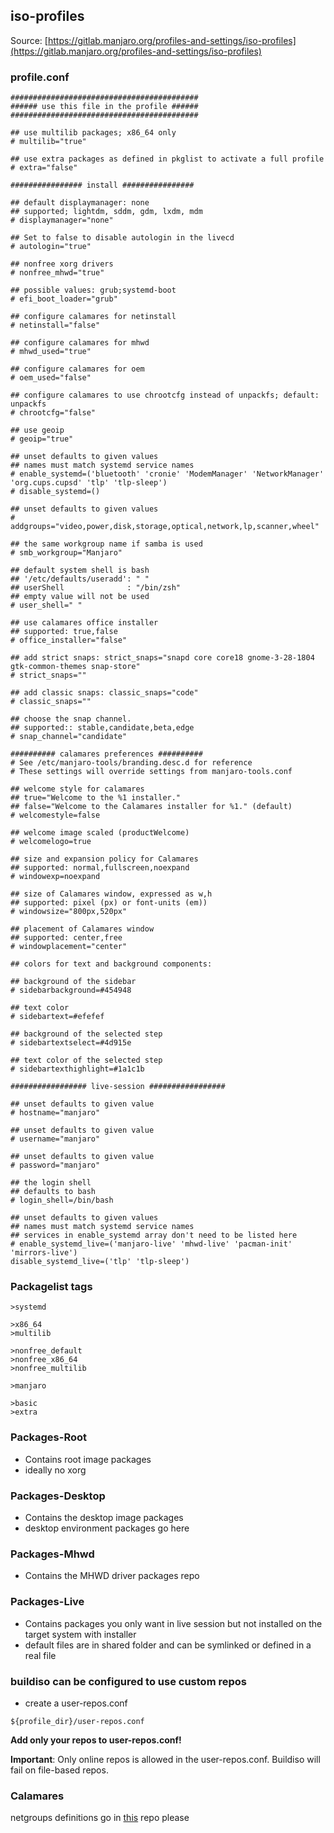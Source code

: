 ## iso-profiles
Source: [https://gitlab.manjaro.org/profiles-and-settings/iso-profiles](https://gitlab.manjaro.org/profiles-and-settings/iso-profiles)


### profile.conf

~~~
##########################################
###### use this file in the profile ######
##########################################

## use multilib packages; x86_64 only
# multilib="true"

## use extra packages as defined in pkglist to activate a full profile
# extra="false"

################ install ################

## default displaymanager: none
## supported; lightdm, sddm, gdm, lxdm, mdm
# displaymanager="none"

## Set to false to disable autologin in the livecd
# autologin="true"

## nonfree xorg drivers
# nonfree_mhwd="true"

## possible values: grub;systemd-boot
# efi_boot_loader="grub"

## configure calamares for netinstall
# netinstall="false"

## configure calamares for mhwd
# mhwd_used="true"

## configure calamares for oem
# oem_used="false"

## configure calamares to use chrootcfg instead of unpackfs; default: unpackfs
# chrootcfg="false"

## use geoip
# geoip="true"

## unset defaults to given values
## names must match systemd service names
# enable_systemd=('bluetooth' 'cronie' 'ModemManager' 'NetworkManager' 'org.cups.cupsd' 'tlp' 'tlp-sleep')
# disable_systemd=()

## unset defaults to given values
# addgroups="video,power,disk,storage,optical,network,lp,scanner,wheel"

## the same workgroup name if samba is used
# smb_workgroup="Manjaro"

## default system shell is bash
## '/etc/defaults/useradd': " "
## userShell              : "/bin/zsh"
## empty value will not be used
# user_shell=" "

## use calamares office installer
## supported: true,false
# office_installer="false"

## add strict snaps: strict_snaps="snapd core core18 gnome-3-28-1804 gtk-common-themes snap-store"
# strict_snaps=""

## add classic snaps: classic_snaps="code"
# classic_snaps=""

## choose the snap channel.
## supported:: stable,candidate,beta,edge
# snap_channel="candidate"

########## calamares preferences ##########
# See /etc/manjaro-tools/branding.desc.d for reference
# These settings will override settings from manjaro-tools.conf

## welcome style for calamares
## true="Welcome to the %1 installer."
## false="Welcome to the Calamares installer for %1." (default)
# welcomestyle=false

## welcome image scaled (productWelcome)
# welcomelogo=true

## size and expansion policy for Calamares
## supported: normal,fullscreen,noexpand
# windowexp=noexpand

## size of Calamares window, expressed as w,h
## supported: pixel (px) or font-units (em))
# windowsize="800px,520px"

## placement of Calamares window
## supported: center,free
# windowplacement="center"

## colors for text and background components:

## background of the sidebar
# sidebarbackground=#454948

## text color
# sidebartext=#efefef

## background of the selected step
# sidebartextselect=#4d915e

## text color of the selected step
# sidebartexthighlight=#1a1c1b

################# live-session #################

## unset defaults to given value
# hostname="manjaro"

## unset defaults to given value
# username="manjaro"

## unset defaults to given value
# password="manjaro"

## the login shell
## defaults to bash
# login_shell=/bin/bash

## unset defaults to given values
## names must match systemd service names
## services in enable_systemd array don't need to be listed here
# enable_systemd_live=('manjaro-live' 'mhwd-live' 'pacman-init' 'mirrors-live')
disable_systemd_live=('tlp' 'tlp-sleep')

~~~

### Packagelist tags

~~~
>systemd

>x86_64
>multilib

>nonfree_default
>nonfree_x86_64
>nonfree_multilib

>manjaro

>basic
>extra
~~~

### Packages-Root

* Contains root image packages
* ideally no xorg

### Packages-Desktop

* Contains the desktop image packages
* desktop environment packages go here

### Packages-Mhwd

* Contains the MHWD driver packages repo

### Packages-Live

* Contains packages you only want in live session but not installed on the target system with installer
* default files are in shared folder and can be symlinked or defined in a real file

### buildiso can be configured to use custom repos

* create a user-repos.conf

~~~
${profile_dir}/user-repos.conf
~~~

**Add only your repos to user-repos.conf!**

**Important**: Only online repos is allowed in the user-repos.conf. Buildiso will fail on file-based repos.


### Calamares
netgroups definitions go in [this](https://github.com/manjaro/calamares-netgroups) repo please
